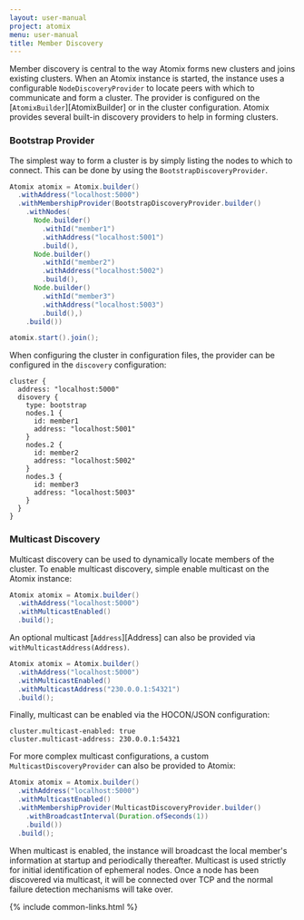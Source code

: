 ```yaml
---
layout: user-manual
project: atomix
menu: user-manual
title: Member Discovery
---
```


Member discovery is central to the way Atomix forms new clusters and joins existing clusters. When an Atomix instance is started, the instance uses a configurable `NodeDiscoveryProvider` to locate peers with which to communicate and form a cluster. The provider is configured on the [`AtomixBuilder`][AtomixBuilder] or in the cluster configuration. Atomix provides several built-in discovery providers to help in forming clusters.

### Bootstrap Provider

The simplest way to form a cluster is by simply listing the nodes to which to connect. This can be done by using the `BootstrapDiscoveryProvider`.

```java
Atomix atomix = Atomix.builder()
  .withAddress("localhost:5000")
  .withMembershipProvider(BootstrapDiscoveryProvider.builder()
    .withNodes(
      Node.builder()
        .withId("member1")
        .withAddress("localhost:5001")
        .build(),
      Node.builder()
        .withId("member2")
        .withAddress("localhost:5002")
        .build(),
      Node.builder()
        .withId("member3")
        .withAddress("localhost:5003")
        .build(),)
    .build())

atomix.start().join();
```

When configuring the cluster in configuration files, the provider can be configured in the `discovery` configuration:

```hocon
cluster {
  address: "localhost:5000"
  disovery {
    type: bootstrap
    nodes.1 {
      id: member1
      address: "localhost:5001"
    }
    nodes.2 {
      id: member2
      address: "localhost:5002"
    }
    nodes.3 {
      id: member3
      address: "localhost:5003"
    }
  }
}
```

### Multicast Discovery

Multicast discovery can be used to dynamically locate members of the cluster. To enable multicast discovery, simple enable multicast on the Atomix instance:

```java
Atomix atomix = Atomix.builder()
  .withAddress("localhost:5000")
  .withMulticastEnabled()
  .build();
```

An optional multicast [`Address`][Address] can also be provided via `withMulticastAddress(Address)`.

```java
Atomix atomix = Atomix.builder()
  .withAddress("localhost:5000")
  .withMulticastEnabled()
  .withMulticastAddress("230.0.0.1:54321")
  .build();
```

Finally, multicast can be enabled via the HOCON/JSON configuration:

```
cluster.multicast-enabled: true
cluster.multicast-address: 230.0.0.1:54321
```

For more complex multicast configurations, a custom `MulticastDiscoveryProvider` can also be provided to Atomix:

```java
Atomix atomix = Atomix.builder()
  .withAddress("localhost:5000")
  .withMulticastEnabled()
  .withMembershipProvider(MulticastDiscoveryProvider.builder()
    .withBroadcastInterval(Duration.ofSeconds(1))
    .build())
  .build();
```

When multicast is enabled, the instance will broadcast the local member's information at startup and periodically thereafter. Multicast is used strictly for initial identification of ephemeral nodes. Once a node has been discovered via multicast, it will be connected over TCP and the normal failure detection mechanisms will take over.

{% include common-links.html %}
